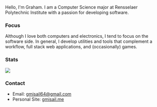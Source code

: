 Hello, I'm Graham. I am a Computer Science major at Rensselaer Polytechnic Institute with a passion for developing software. 

### Focus

Although I love both computers and electronics, I tend to focus on the software side. In general, I develop utilities and tools that complement a workflow, full stack web applications, and (occasionally) games. 

### Stats

<img align="center" src="https://github-readme-stats.vercel.app/api/?username=gmisail" />

### Contact

- Email: gmisail64@gmail.com
- Personal Site: [gmisail.me](gmisail.me)
